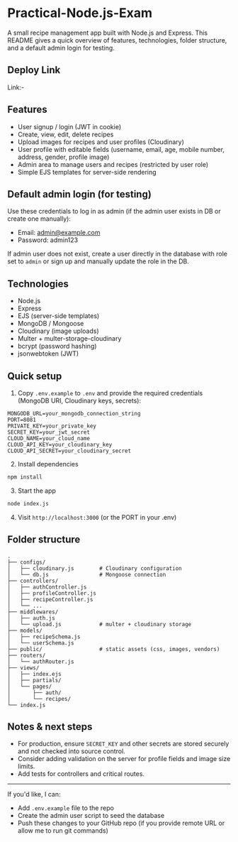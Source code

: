 # Practical-Node.js-Exam

A small recipe management app built with Node.js and Express. This README gives a quick overview of features, technologies, folder structure, and a default admin login for testing.

## Deploy Link

Link:- 

## Features

- User signup / login (JWT in cookie)
- Create, view, edit, delete recipes
- Upload images for recipes and user profiles (Cloudinary)
- User profile with editable fields (username, email, age, mobile number, address, gender, profile image)
- Admin area to manage users and recipes (restricted by user role)
- Simple EJS templates for server-side rendering

## Default admin login (for testing)

Use these credentials to log in as admin (if the admin user exists in DB or create one manually):

- Email: admin@example.com
- Password: admin123

If admin user does not exist, create a user directly in the database with role set to `admin` or sign up and manually update the role in the DB.

## Technologies

- Node.js
- Express
- EJS (server-side templates)
- MongoDB / Mongoose
- Cloudinary (image uploads)
- Multer + multer-storage-cloudinary
- bcrypt (password hashing)
- jsonwebtoken (JWT)

## Quick setup

1. Copy `.env.example` to `.env` and provide the required credentials (MongoDB URI, Cloudinary keys, secrets):

```
MONGODB_URL=your_mongodb_connection_string
PORT=8081
PRIVATE_KEY=your_private_key
SECRET_KEY=your_jwt_secret
CLOUD_NAME=your_cloud_name
CLOUD_API_KEY=your_cloudinary_key
CLOUD_API_SECRET=your_cloudinary_secret
```

2. Install dependencies

```bash
npm install
```

3. Start the app

```bash
node index.js
```

4. Visit `http://localhost:3000` (or the PORT in your .env)

## Folder structure

```
.
├── configs/
│   ├── cloudinary.js        # Cloudinary configuration
│   └── db.js                # Mongoose connection
├── controllers/
│   ├── authController.js
│   ├── profileController.js
│   ├── recipeController.js
│   └── ...
├── middlewares/
│   ├── auth.js
│   └── upload.js            # multer + cloudinary storage
├── models/
│   ├── recipeSchema.js
│   └── userSchema.js
├── public/                  # static assets (css, images, vendors)
├── routers/
│   └── authRouter.js
├── views/
│   ├── index.ejs
│   ├── partials/
│   └── pages/
│       ├── auth/
│       └── recipes/
└── index.js
```

## Notes & next steps

- For production, ensure `SECRET_KEY` and other secrets are stored securely and not checked into source control.
- Consider adding validation on the server for profile fields and image size limits.
- Add tests for controllers and critical routes.

---

If you'd like, I can:
- Add `.env.example` file to the repo
- Create the admin user script to seed the database
- Push these changes to your GitHub repo (if you provide remote URL or allow me to run git commands)
